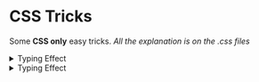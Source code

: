 # CSS Tricks

Some **CSS only** easy tricks. 
*All the explanation is on the .css files*

<details>
  <summary>Typing Effect</summary>

```HTML
<div class="typing-demo">
    Hello World!
</div>

```

```CSS
.typing-demo {
    animation: typing 2s steps(12), blink 0.5s step-end infinite alternate;

    white-space: nowrap;
    overflow: hidden;

    border-right: 3px solid;

    font-family: monospace;
    font-size: 2rem;

    width: 12ch;
}

@keyframes typing {
    from {
        width: 0;
    }
}

@keyframes blink {
    50% {
        border-color: transparent;
    }
}
```

</details>

<details>
  <summary>Typing Effect</summary>

```HTML
<div class="typing-demo">
    Hello World!
</div>

```

```CSS
.typing-demo {
    animation: typing 2s steps(12), blink 0.5s step-end infinite alternate;

    white-space: nowrap;
    overflow: hidden;

    border-right: 3px solid;

    font-family: monospace;
    font-size: 2rem;

    width: 12ch;
}

@keyframes typing {
    from {
        width: 0;
    }
}

@keyframes blink {
    50% {
        border-color: transparent;
    }
}
```

</details>